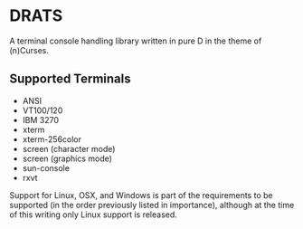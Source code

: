 # DRATS
A terminal console handling library written in pure D in the theme of (n)Curses.


## Supported Terminals
 * ANSI
 * VT100/120
 * IBM 3270
 * xterm
 * xterm-256color
 * screen (character mode)
 * screen (graphics mode)
 * sun-console
 * rxvt

Support for Linux, OSX, and Windows is part of the requirements to be supported (in the order previously listed in importance), although at the time of this writing only Linux support is released.





